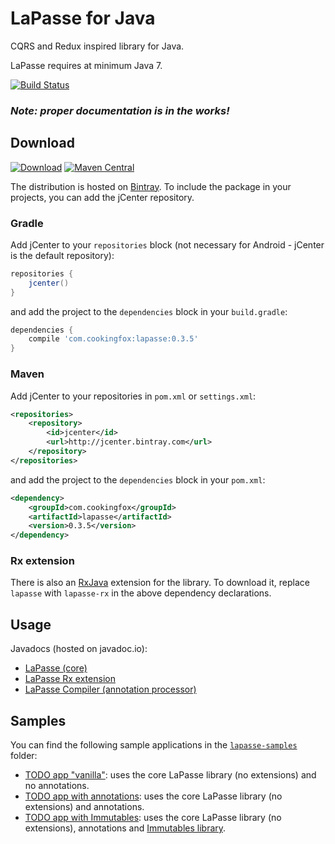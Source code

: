 # LaPasse for Java

CQRS and Redux inspired library for Java.

LaPasse requires at minimum Java 7.

[![Build Status](https://travis-ci.org/cookingfox/lapasse-java.svg?branch=master)](https://travis-ci.org/cookingfox/lapasse-java)

### _Note: proper documentation is in the works!_

## Download

[![Download](https://api.bintray.com/packages/cookingfox/maven/lapasse-java/images/download.svg)](https://bintray.com/cookingfox/maven/lapasse-java/_latestVersion)
[![Maven Central](https://maven-badges.herokuapp.com/maven-central/com.cookingfox/lapasse/badge.svg)](https://maven-badges.herokuapp.com/maven-central/com.cookingfox/lapasse)

The distribution is hosted on [Bintray](https://bintray.com/cookingfox/maven/lapasse-java/view).
To include the package in your projects, you can add the jCenter repository.

### Gradle

Add jCenter to your `repositories` block (not necessary for Android - jCenter is the default
repository):

```groovy
repositories {
    jcenter()
}
```

and add the project to the `dependencies` block in your `build.gradle`:

```groovy
dependencies {
    compile 'com.cookingfox:lapasse:0.3.5'
}
```

### Maven

Add jCenter to your repositories in `pom.xml` or `settings.xml`:

```xml
<repositories>
    <repository>
        <id>jcenter</id>
        <url>http://jcenter.bintray.com</url>
    </repository>
</repositories>
```

and add the project to the `dependencies` block in your `pom.xml`:

```xml
<dependency>
    <groupId>com.cookingfox</groupId>
    <artifactId>lapasse</artifactId>
    <version>0.3.5</version>
</dependency>
```

### Rx extension

There is also an [RxJava](https://github.com/ReactiveX/RxJava) extension for the library. To
download it, replace `lapasse` with `lapasse-rx` in the above dependency declarations.

## Usage

Javadocs (hosted on javadoc.io):
- [LaPasse (core)](http://www.javadoc.io/doc/com.cookingfox/lapasse/0.3.5)
- [LaPasse Rx extension](http://www.javadoc.io/doc/com.cookingfox/lapasse-rx/0.3.5)
- [LaPasse Compiler (annotation processor)](http://www.javadoc.io/doc/com.cookingfox/lapasse-compiler/0.3.5)

## Samples

You can find the following sample applications in the [`lapasse-samples`](lapasse-samples) folder:
- [TODO app "vanilla"](lapasse-samples/src/main/java/com/cookingfox/lapasse/samples/todo_vanilla):
uses the core LaPasse library (no extensions) and no annotations.
- [TODO app with annotations](lapasse-samples/src/main/java/com/cookingfox/lapasse/samples/todo_annotations):
uses the core LaPasse library (no extensions) and annotations.
- [TODO app with Immutables](lapasse-samples/src/main/java/com/cookingfox/lapasse/samples/todo_immutables):
uses the core LaPasse library (no extensions), annotations and
[Immutables library](http://immutables.github.io/).
